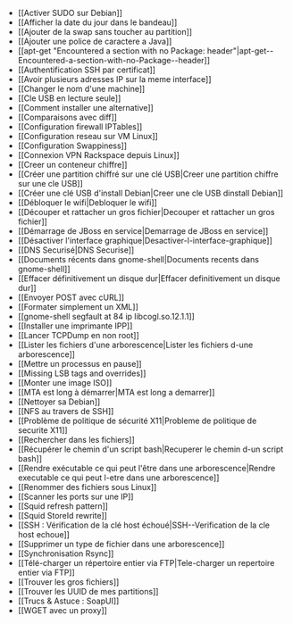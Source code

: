 * [[Activer SUDO sur Debian]]
* [[Afficher la date du jour dans le bandeau]]
* [[Ajouter de la swap sans toucher au partition]]
* [[Ajouter une police de caractere a Java]]
* [[apt-get "Encountered a section with no Package: header"|apt-get--Encountered-a-section-with-no-Package--header]]
* [[Authentification SSH par certificat]]
* [[Avoir plusieurs adresses IP sur la meme interface]]
* [[Changer le nom d'une machine]]
* [[Cle USB en lecture seule]]
* [[Comment installer une alternative]]
* [[Comparaisons avec diff]]
* [[Configuration firewall IPTables]]
* [[Configuration reseau sur VM Linux]]
* [[Configuration Swappiness]]
* [[Connexion VPN Rackspace depuis Linux]]
* [[Creer un conteneur chiffre]]
* [[Créer une partition chiffré sur une clé USB|Creer une partition chiffre sur une cle USB]]
* [[Créer une clé USB d'install Debian|Creer une cle USB dinstall Debian]]
* [[Débloquer le wifi|Debloquer le wifi]]
* [[Découper et rattacher un gros fichier|Decouper et rattacher un gros fichier]]
* [[Démarrage de JBoss en service|Demarrage de JBoss en service]]
* [[Désactiver l'interface graphique|Desactiver-l-interface-graphique]]
* [[DNS Securisé|DNS Securise]]
* [[Documents récents dans gnome-shell|Documents recents dans gnome-shell]]
* [[Effacer définitivement un disque dur|Effacer definitivement un disque dur]]
* [[Envoyer POST avec cURL]]
* [[Formater simplement un XML]]
* [[gnome-shell segfault at 84 ip libcogl.so.12.1.1]]
* [[Installer une imprimante IPP]]
* [[Lancer TCPDump en non root]]
* [[Lister les fichiers d'une arborescence|Lister les fichiers d-une arborescence]]
* [[Mettre un processus en pause]]
* [[Missing LSB tags and overrides]]
* [[Monter une image ISO]]
* [[MTA est long à démarrer|MTA est long a demarrer]]
* [[Nettoyer sa Debian]]
* [[NFS au travers de SSH]]
* [[Problème de politique de sécurité X11|Probleme de politique de securite X11]]
* [[Rechercher dans les fichiers]]
* [[Récupérer le chemin d'un script bash|Recuperer le chemin d-un script bash]]
* [[Rendre exécutable ce qui peut l'être dans une arborescence|Rendre executable ce qui peut l-etre dans une arborescence]]
* [[Renommer des fichiers sous Linux]]
* [[Scanner les ports sur une IP]]
* [[Squid refresh pattern]]
* [[Squid StoreId rewrite]]
* [[SSH : Vérification de la clé host échoué|SSH--Verification de la cle host echoue]]
* [[Supprimer un type de fichier dans une arborescence]]
* [[Synchronisation Rsync]]
* [[Télé-charger un répertoire entier via FTP|Tele-charger un repertoire entier via FTP]]
* [[Trouver les gros fichiers]]
* [[Trouver les UUID de mes partitions]]
* [[Trucs & Astuce : SoapUI]]
* [[WGET avec un proxy]]
